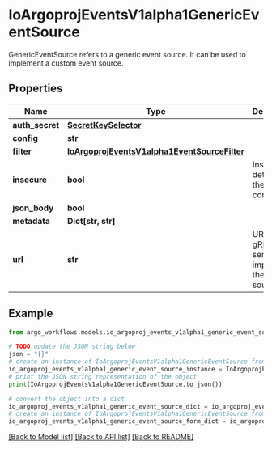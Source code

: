 # IoArgoprojEventsV1alpha1GenericEventSource

GenericEventSource refers to a generic event source. It can be used to implement a custom event source.

## Properties

Name | Type | Description | Notes
------------ | ------------- | ------------- | -------------
**auth_secret** | [**SecretKeySelector**](SecretKeySelector.md) |  | [optional] 
**config** | **str** |  | [optional] 
**filter** | [**IoArgoprojEventsV1alpha1EventSourceFilter**](IoArgoprojEventsV1alpha1EventSourceFilter.md) |  | [optional] 
**insecure** | **bool** | Insecure determines the type of connection. | [optional] 
**json_body** | **bool** |  | [optional] 
**metadata** | **Dict[str, str]** |  | [optional] 
**url** | **str** | URL of the gRPC server that implements the event source. | [optional] 

## Example

```python
from argo_workflows.models.io_argoproj_events_v1alpha1_generic_event_source import IoArgoprojEventsV1alpha1GenericEventSource

# TODO update the JSON string below
json = "{}"
# create an instance of IoArgoprojEventsV1alpha1GenericEventSource from a JSON string
io_argoproj_events_v1alpha1_generic_event_source_instance = IoArgoprojEventsV1alpha1GenericEventSource.from_json(json)
# print the JSON string representation of the object
print(IoArgoprojEventsV1alpha1GenericEventSource.to_json())

# convert the object into a dict
io_argoproj_events_v1alpha1_generic_event_source_dict = io_argoproj_events_v1alpha1_generic_event_source_instance.to_dict()
# create an instance of IoArgoprojEventsV1alpha1GenericEventSource from a dict
io_argoproj_events_v1alpha1_generic_event_source_form_dict = io_argoproj_events_v1alpha1_generic_event_source.from_dict(io_argoproj_events_v1alpha1_generic_event_source_dict)
```
[[Back to Model list]](../README.md#documentation-for-models) [[Back to API list]](../README.md#documentation-for-api-endpoints) [[Back to README]](../README.md)


